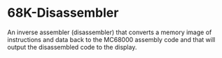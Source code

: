 # 68K-Disassembler
An inverse assembler (disassembler) that converts a memory image of instructions and data back to the MC68000 assembly code and that will output the disassembled code to the display. 
